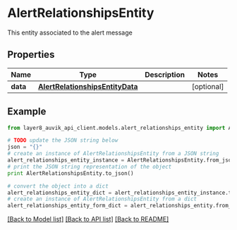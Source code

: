 # AlertRelationshipsEntity

This entity associated to the alert message

## Properties
Name | Type | Description | Notes
------------ | ------------- | ------------- | -------------
**data** | [**AlertRelationshipsEntityData**](AlertRelationshipsEntityData.md) |  | [optional] 

## Example

```python
from layer8_auvik_api_client.models.alert_relationships_entity import AlertRelationshipsEntity

# TODO update the JSON string below
json = "{}"
# create an instance of AlertRelationshipsEntity from a JSON string
alert_relationships_entity_instance = AlertRelationshipsEntity.from_json(json)
# print the JSON string representation of the object
print AlertRelationshipsEntity.to_json()

# convert the object into a dict
alert_relationships_entity_dict = alert_relationships_entity_instance.to_dict()
# create an instance of AlertRelationshipsEntity from a dict
alert_relationships_entity_form_dict = alert_relationships_entity.from_dict(alert_relationships_entity_dict)
```
[[Back to Model list]](../README.md#documentation-for-models) [[Back to API list]](../README.md#documentation-for-api-endpoints) [[Back to README]](../README.md)


